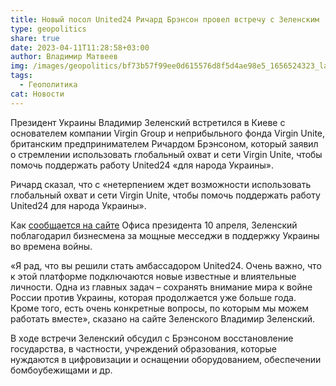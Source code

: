 ```yaml
---
title: Новый посол United24 Ричард Брэнсон провел встречу с Зеленским
type: geopolitics
share: true
date: 2023-04-11T11:28:58+03:00
author: Владимир Матвеев
img: /images/geopolitics/bf73b57f99ee0d615576d8f5d4ae98e5_1656524323_large.png
tags:
  - Геополитика
cat: Новости
---
```

Президент Украины Владимир Зеленский встретился в Киеве с основателем компании Virgin Group и неприбыльного фонда Virgin Unite, британским предпринимателем Ричардом Брэнсоном, который заявил о стремлении использовать глобальный охват и сети Virgin Unite, чтобы помочь поддержать работу United24 «для народа Украины».

Ричард сказал, что с «нетерпением ждет возможности использовать глобальный охват и сети Virgin Unite, чтобы помочь поддержать работу United24 для народа Украины».

Как [сообщается на сайте](https://www.president.gov.ua/ru/news/volodimir-zelenskij-zustrivsya-z-richardom-brensonom-yakij-s-82181) Офиса президента 10 апреля, Зеленский поблагодарил бизнесмена за мощные месседжи в поддержку Украины во времена войны. 

«Я рад, что вы решили стать амбассадором United24. Очень важно, что к этой платформе подключаются новые известные и влиятельные личности. Одна из главных задач – сохранять внимание мира к войне России против Украины, которая продолжается уже больше года. Кроме того, есть очень конкретные вопросы, по которым мы можем работать вместе», сказано на сайте Зеленского Владимир Зеленский.

В ходе встречи Зеленский обсудил с Брэнсоном восстановление государства, в частности, учреждений образования, которые нуждаются в цифровизации и оснащении оборудованием, обеспечении бомбоубежищами и др.